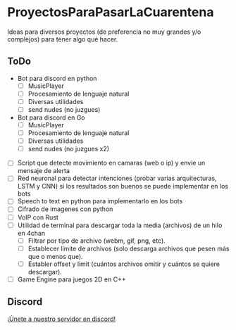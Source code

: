 # ProyectosParaPasarLaCuarentena

Ideas para diversos proyectos (de preferencia no muy grandes y/o complejos) para  tener algo qué hacer.

## ToDo

- Bot para discord en python
  - [ ] MusicPlayer
  - [ ] Procesamiento de lenguaje natural
  - [ ] Diversas utilidades
  - [ ] send nudes (no juzgues)
- Bot para discord en Go
  - [ ] MusicPlayer
  - [ ] Procesamiento de lenguaje natural
  - [ ] Diversas utilidades
  - [ ] send nudes (no juzgues x2)
- [ ] Script que detecte movimiento en camaras (web o ip) y envie un mensaje de alerta
- [ ] Red neuronal para detectar intenciones (probar varias arquitecturas, LSTM y CNN) si los resultados son buenos se puede implementar en los bots
- [ ] Speech to text en python para implementarlo en los bots
- [ ] Cifrado de imagenes con python
- [ ] VoIP con Rust
- [ ] Utilidad de terminal para descargar toda la media (archivos) de un hilo en 4chan
    - [ ] Filtrar por tipo de archivo (webm, gif, png, etc).
    - [ ] Establecer límite de archivos (solo descarga archivos que pesen más que o menos que).
    - [ ] Establer offset y limit (cuántos archivos omitir y cuántos se quiere descargar).
- [ ] Game Engine para juegos 2D en C++

## Discord

[¡Únete a nuestro servidor en discord!](https://discord.gg/96aCQtv)
